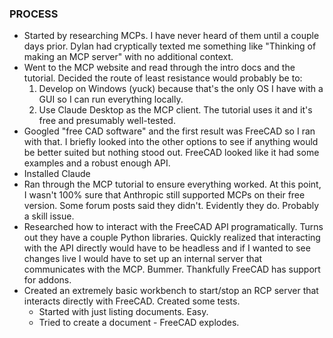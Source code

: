 ### PROCESS
- Started by researching MCPs. I have never heard of them until a couple days prior. Dylan had cryptically texted me something like "Thinking of making an MCP server" with no additional context.
- Went to the MCP website and read through the intro docs and the tutorial. Decided the route of least resistance would probably be to:
  1. Develop on Windows (yuck) because that's the only OS I have with a GUI so I can run everything locally.
  2. Use Claude Desktop as the MCP client. The tutorial uses it and it's free and presumably well-tested.
- Googled "free CAD software" and the first result was FreeCAD so I ran with that. I briefly looked into the other options to see if anything would be better suited but nothing stood out. FreeCAD looked like it had some examples and a robust enough API.
- Installed Claude
- Ran through the MCP tutorial to ensure everything worked. At this point, I wasn't 100% sure that Anthropic still supported MCPs on their free version. Some forum posts said they didn't. Evidently they do. Probably a skill issue.
- Researched how to interact with the FreeCAD API programatically. Turns out they have a couple Python libraries. Quickly realized that interacting with the API directly would have to be headless and if I wanted to see changes live I would have to set up an internal server that communicates with the MCP. Bummer. Thankfully FreeCAD has support for addons.
- Created an extremely basic workbench to start/stop an RCP server that interacts directly with FreeCAD. Created some tests.
  - Started with just listing documents. Easy.
  - Tried to create a document - FreeCAD explodes. 